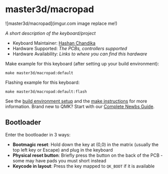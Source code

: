 # master3d/macropad

![master3d/macropad](imgur.com image replace me!)

*A short description of the keyboard/project*

* Keyboard Maintainer: [Hashan Chandika](https://github.com/HashanCP)
* Hardware Supported: *The PCBs, controllers supported*
* Hardware Availability: *Links to where you can find this hardware*

Make example for this keyboard (after setting up your build environment):

    make master3d/macropad:default

Flashing example for this keyboard:

    make master3d/macropad:default:flash

See the [build environment setup](https://docs.qmk.fm/#/getting_started_build_tools) and the [make instructions](https://docs.qmk.fm/#/getting_started_make_guide) for more information. Brand new to QMK? Start with our [Complete Newbs Guide](https://docs.qmk.fm/#/newbs).

## Bootloader

Enter the bootloader in 3 ways:

* **Bootmagic reset**: Hold down the key at (0,0) in the matrix (usually the top left key or Escape) and plug in the keyboard
* **Physical reset button**: Briefly press the button on the back of the PCB - some may have pads you must short instead
* **Keycode in layout**: Press the key mapped to `QK_BOOT` if it is available

